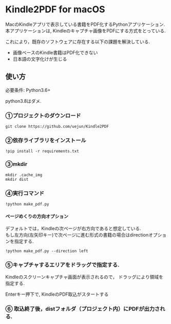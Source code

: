 # Kindle2PDF for macOS

MacのKindleアプリで表示している書籍をPDF化するPythonアプリケーション.  
本アプリケーションは, Kindleのキャプチャ画像をPDFにする方式をとっている. 

これにより，既存のソフトウェアに存在する以下の課題を解決している.  

- 画像ベースのKindle書籍はPDF化できない
- 日本語の文字化けが生じる


## 使い方

必要条件: Python3.6+

python3.8はダメ. 

### ①プロジェクトのダウンロード  
```
git clone https://github.com/uejun/Kindle2PDF
```

### ②依存ライブラリをインストール
```
!pip install -r requirements.txt
```

### ③mkdir 

```
mkdir .cache_img
mkdir dist
```

### ④実行コマンド

```
!python make_pdf.py 
```

#### ページめくりの方向オプション
デフォルトでは，Kindleの次ページが右方向であると想定している.  
もし左方向(左矢印キー)で次ページに進む形式の書籍の場合はdirectionオプションを指定する.  

```
!python make_pdf.py --direction left

```

### ⑤キャプチャするエリアをドラッグで指定する.  

Kindleのスクリーンキャプチャ画面が表示されるので，
ドラッグにより領域を指定する.  

 Enterキー押下で, KindleのPDF取込がスタートする

### ⑥ 取込終了後，distフォルダ（プロジェクト内）にPDFが出力される. 
